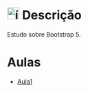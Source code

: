 # <img src="https://github.com/user-attachments/assets/caabfdf0-0f9e-44a3-8200-c6579fe87887" alt="ícone de descrição" width="28"> Descrição
Estudo sobre Bootstrap 5.

# Aulas
- [Aula1](https://github.com/MatheusADC/Curso-Bootstrap5/tree/main/Aulas/Aula1)
